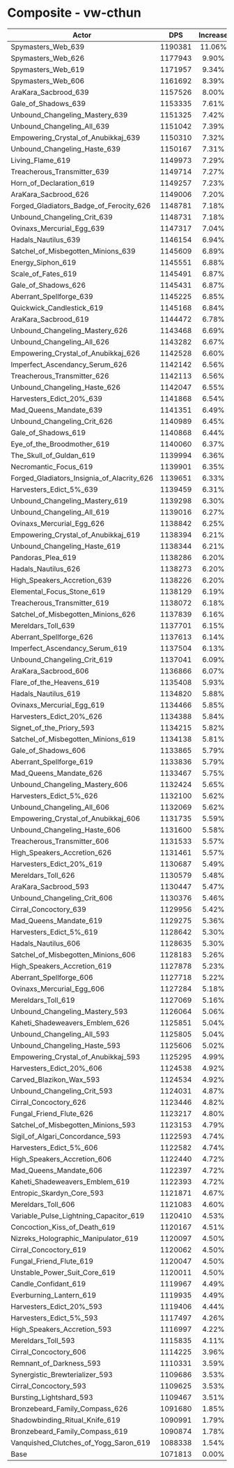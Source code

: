# Composite - vw-cthun
| Actor | DPS | Increase |
|---|:---:|:---:|
|Spymasters_Web_639|1190381|11.06%|
|Spymasters_Web_626|1177943|9.90%|
|Spymasters_Web_619|1171957|9.34%|
|Spymasters_Web_606|1161692|8.39%|
|AraKara_Sacbrood_639|1157526|8.00%|
|Gale_of_Shadows_639|1153335|7.61%|
|Unbound_Changeling_Mastery_639|1151325|7.42%|
|Unbound_Changeling_All_639|1151042|7.39%|
|Empowering_Crystal_of_Anubikkaj_639|1150310|7.32%|
|Unbound_Changeling_Haste_639|1150167|7.31%|
|Living_Flame_619|1149973|7.29%|
|Treacherous_Transmitter_639|1149714|7.27%|
|Horn_of_Declaration_619|1149257|7.23%|
|AraKara_Sacbrood_626|1149006|7.20%|
|Forged_Gladiators_Badge_of_Ferocity_626|1148781|7.18%|
|Unbound_Changeling_Crit_639|1148731|7.18%|
|Ovinaxs_Mercurial_Egg_639|1147317|7.04%|
|Hadals_Nautilus_639|1146154|6.94%|
|Satchel_of_Misbegotten_Minions_639|1145609|6.89%|
|Energy_Siphon_619|1145551|6.88%|
|Scale_of_Fates_619|1145491|6.87%|
|Gale_of_Shadows_626|1145431|6.87%|
|Aberrant_Spellforge_639|1145225|6.85%|
|Quickwick_Candlestick_619|1145168|6.84%|
|AraKara_Sacbrood_619|1144472|6.78%|
|Unbound_Changeling_Mastery_626|1143468|6.69%|
|Unbound_Changeling_All_626|1143282|6.67%|
|Empowering_Crystal_of_Anubikkaj_626|1142528|6.60%|
|Imperfect_Ascendancy_Serum_626|1142142|6.56%|
|Treacherous_Transmitter_626|1142113|6.56%|
|Unbound_Changeling_Haste_626|1142047|6.55%|
|Harvesters_Edict_20%_639|1141868|6.54%|
|Mad_Queens_Mandate_639|1141351|6.49%|
|Unbound_Changeling_Crit_626|1140989|6.45%|
|Gale_of_Shadows_619|1140868|6.44%|
|Eye_of_the_Broodmother_619|1140060|6.37%|
|The_Skull_of_Guldan_619|1139994|6.36%|
|Necromantic_Focus_619|1139901|6.35%|
|Forged_Gladiators_Insignia_of_Alacrity_626|1139651|6.33%|
|Harvesters_Edict_5%_639|1139459|6.31%|
|Unbound_Changeling_Mastery_619|1139298|6.30%|
|Unbound_Changeling_All_619|1139016|6.27%|
|Ovinaxs_Mercurial_Egg_626|1138842|6.25%|
|Empowering_Crystal_of_Anubikkaj_619|1138394|6.21%|
|Unbound_Changeling_Haste_619|1138344|6.21%|
|Pandoras_Plea_619|1138286|6.20%|
|Hadals_Nautilus_626|1138273|6.20%|
|High_Speakers_Accretion_639|1138226|6.20%|
|Elemental_Focus_Stone_619|1138129|6.19%|
|Treacherous_Transmitter_619|1138072|6.18%|
|Satchel_of_Misbegotten_Minions_626|1137839|6.16%|
|Mereldars_Toll_639|1137701|6.15%|
|Aberrant_Spellforge_626|1137613|6.14%|
|Imperfect_Ascendancy_Serum_619|1137504|6.13%|
|Unbound_Changeling_Crit_619|1137041|6.09%|
|AraKara_Sacbrood_606|1136866|6.07%|
|Flare_of_the_Heavens_619|1135408|5.93%|
|Hadals_Nautilus_619|1134820|5.88%|
|Ovinaxs_Mercurial_Egg_619|1134466|5.85%|
|Harvesters_Edict_20%_626|1134388|5.84%|
|Signet_of_the_Priory_593|1134215|5.82%|
|Satchel_of_Misbegotten_Minions_619|1134138|5.81%|
|Gale_of_Shadows_606|1133865|5.79%|
|Aberrant_Spellforge_619|1133836|5.79%|
|Mad_Queens_Mandate_626|1133467|5.75%|
|Unbound_Changeling_Mastery_606|1132424|5.65%|
|Harvesters_Edict_5%_626|1132100|5.62%|
|Unbound_Changeling_All_606|1132069|5.62%|
|Empowering_Crystal_of_Anubikkaj_606|1131735|5.59%|
|Unbound_Changeling_Haste_606|1131600|5.58%|
|Treacherous_Transmitter_606|1131533|5.57%|
|High_Speakers_Accretion_626|1131461|5.57%|
|Harvesters_Edict_20%_619|1130687|5.49%|
|Mereldars_Toll_626|1130579|5.48%|
|AraKara_Sacbrood_593|1130447|5.47%|
|Unbound_Changeling_Crit_606|1130376|5.46%|
|Cirral_Concoctory_639|1129956|5.42%|
|Mad_Queens_Mandate_619|1129275|5.36%|
|Harvesters_Edict_5%_619|1128642|5.30%|
|Hadals_Nautilus_606|1128635|5.30%|
|Satchel_of_Misbegotten_Minions_606|1128183|5.26%|
|High_Speakers_Accretion_619|1127878|5.23%|
|Aberrant_Spellforge_606|1127718|5.22%|
|Ovinaxs_Mercurial_Egg_606|1127284|5.18%|
|Mereldars_Toll_619|1127069|5.16%|
|Unbound_Changeling_Mastery_593|1126064|5.06%|
|Kaheti_Shadeweavers_Emblem_626|1125851|5.04%|
|Unbound_Changeling_All_593|1125805|5.04%|
|Unbound_Changeling_Haste_593|1125606|5.02%|
|Empowering_Crystal_of_Anubikkaj_593|1125295|4.99%|
|Harvesters_Edict_20%_606|1124538|4.92%|
|Carved_Blazikon_Wax_593|1124534|4.92%|
|Unbound_Changeling_Crit_593|1124031|4.87%|
|Cirral_Concoctory_626|1123446|4.82%|
|Fungal_Friend_Flute_626|1123217|4.80%|
|Satchel_of_Misbegotten_Minions_593|1123153|4.79%|
|Sigil_of_Algari_Concordance_593|1122593|4.74%|
|Harvesters_Edict_5%_606|1122582|4.74%|
|High_Speakers_Accretion_606|1122440|4.72%|
|Mad_Queens_Mandate_606|1122397|4.72%|
|Kaheti_Shadeweavers_Emblem_619|1122393|4.72%|
|Entropic_Skardyn_Core_593|1121871|4.67%|
|Mereldars_Toll_606|1121083|4.60%|
|Variable_Pulse_Lightning_Capacitor_619|1120410|4.53%|
|Concoction_Kiss_of_Death_619|1120167|4.51%|
|Nizreks_Holographic_Manipulator_619|1120097|4.50%|
|Cirral_Concoctory_619|1120062|4.50%|
|Fungal_Friend_Flute_619|1120047|4.50%|
|Unstable_Power_Suit_Core_619|1120011|4.50%|
|Candle_Confidant_619|1119967|4.49%|
|Everburning_Lantern_619|1119935|4.49%|
|Harvesters_Edict_20%_593|1119406|4.44%|
|Harvesters_Edict_5%_593|1117497|4.26%|
|High_Speakers_Accretion_593|1116997|4.22%|
|Mereldars_Toll_593|1115835|4.11%|
|Cirral_Concoctory_606|1114225|3.96%|
|Remnant_of_Darkness_593|1110331|3.59%|
|Synergistic_Brewterializer_593|1109686|3.53%|
|Cirral_Concoctory_593|1109625|3.53%|
|Bursting_Lightshard_593|1109467|3.51%|
|Bronzebeard_Family_Compass_626|1091680|1.85%|
|Shadowbinding_Ritual_Knife_619|1090991|1.79%|
|Bronzebeard_Family_Compass_619|1090874|1.78%|
|Vanquished_Clutches_of_Yogg_Saron_619|1088338|1.54%|
|Base|1071813|0.00%|
